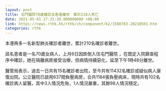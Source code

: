 ```yaml
---
layout: post
title: 屯門醫院70歲確診女患者離世　累計210人死亡
date: 2021-05-01 17:31:39.000000000 +08:00
link: https://news.rthk.hk/rthk/ch/component/k2/1588783-20210501.htm
categories: rthk
---
```


本港再多一名新型肺炎確診者離世，累計210名確診者離世。

該名患者是一名70歲女病人，上月6日因跌倒入住屯門醫院 ，在既定入院篩查程序中確診，她在隔離病房接受治療，但病情持續惡化，延至下午1時48分離世。

醫管局表示，過去一日共有15名確診者出院，至今共有11432名確診或疑似病人康復出院。公立醫院已啟用637間負壓病房，合共1184張負壓病床，現時共有102名確診病人留醫，其中3人情況危殆，1人情況嚴重，其餘98人情況穩定。

